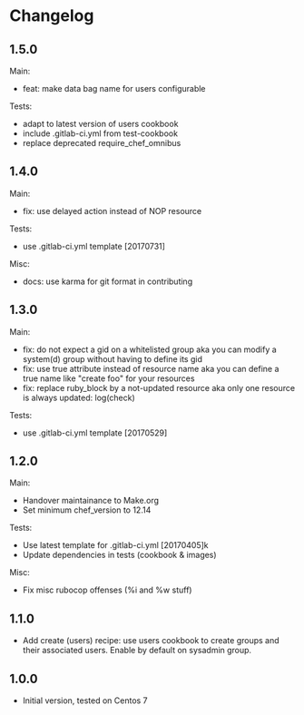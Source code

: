 Changelog
=========

1.5.0
-----

Main:

- feat: make data bag name for users configurable

Tests:

- adapt to latest version of users cookbook
- include .gitlab-ci.yml from test-cookbook
- replace deprecated require\_chef\_omnibus

1.4.0
-----

Main:

- fix: use delayed action instead of NOP resource

Tests:

- use .gitlab-ci.yml template [20170731]

Misc:

- docs: use karma for git format in contributing

1.3.0
-----

Main:

- fix: do not expect a gid on a whitelisted group
  aka you can modify a system(d) group without having to define its gid
- fix: use true attribute instead of resource name
  aka you can define a true name like "create foo" for your resources
- fix: replace ruby\_block by a not-updated resource
  aka only one resource is always updated: log(check)

Tests:

-  use .gitlab-ci.yml template [20170529]

1.2.0
-----

Main:

- Handover maintainance to Make.org
- Set minimum chef\_version to 12.14

Tests:

- Use latest template for .gitlab-ci.yml [20170405]k
- Update dependencies in tests (cookbook & images)

Misc:

- Fix misc rubocop offenses (%i and %w stuff)

1.1.0
-----

- Add create (users) recipe: use users cookbook to create groups and their
  associated users. Enable by default on sysadmin group.

1.0.0
-----

- Initial version, tested on Centos 7

